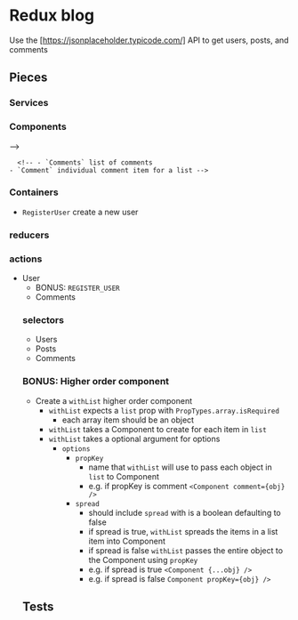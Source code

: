 # Redux blog

Use the [https://jsonplaceholder.typicode.com/] API to
get users, posts, and comments

## Pieces

### Services

<!-- * `blogService`
  * `getComments(postId)`
  * `getUsers()`
  * `getPosts()` -->

### Components

<!-- - `Home` display top 5 longest posts
- `Header` with nav
- `Users` display a list of users -->

<!-- - `UserDetails` displays a user's `name`, `username`, `email`, and their `posts` -->
  <!-- - `User` individual user item for a list -->

<!-- - BONUS: `RegisterUserForm` form to register a new user -->
  <!-- - `Posts' display a list of posts
    <!-- - `Post` individual post item for a list has a Link to `PostDetails` --> -->
  <!-- - `PostDetails` display a post and all of its comments -->

      <!-- - `Comments` list of comments
    - `Comment` individual comment item for a list -->

### Containers

<!-- - `Home` display the top 5 longest posts -->
<!-- - `AllUsers` display all users -->

- `RegisterUser` create a new user
  <!-- - `FilterPosts` filter posts by title (for all users) -->

### reducers

<!-- - `users` stores user information
- `posts` stores post information
- `comments` stores comment information for a single post -->

### actions

- User
  - BONUS: `REGISTER_USER`
    <!-- - `FETCH_USERS`
  - `LOAD_USERS_START`
  - `LOAD_USERS_END` -->
- Posts
  <!-- - `UPDATE_POST_SEARCH_TERM`
  - `FETCH_POSTS`
  - `LOAD_POSTS_START`
  - `LOAD_POSTS_END` -->
- Comments
  <!-- - `FETCH_COMMENTS`
  - `LOAD_COMMENTS_START`
  - `LOAD_COMMENTS_END` -->

### selectors

- Users
  <!-- - `getUsers` -->
- Posts
  <!-- - `getLongestPosts`
  - `getPosts` -->
  <!-- - `getFilteredPosts` -->
    <!-- - `getPostsForUser` -->
- Comments
  <!-- - `getComments` -->

### BONUS: Higher order component

- Create a `withList` higher order component
  - `withList` expects a `list` prop with `PropTypes.array.isRequired`
    - each array item should be an object
  - `withList` takes a Component to create for each item in `list`
  - `withList` takes a optional argument for options
    - `options`
      - `propKey`
        - name that `withList` will use to pass each object in `list` to Component
        - e.g. if propKey is comment `<Component comment={obj} />`
      - `spread`
        - should include `spread` with is a boolean defaulting to false
        - if spread is true, `withList` spreads the items in a list item into Component
        - if spread is false `withList` passes the entire object to the Component using
          `propKey`
        - e.g. if spread is true `<Component {...obj} />`
        - e.g. if spread is false `Component propKey={obj} />`

## Tests

<!-- - Snapshot test components -->
<!-- - mock and test the `blogService` -->

<!-- - Unit test reducers, selectors, actions -->
  <!-- - actions should use the `blogService` mock -->
